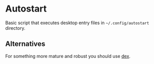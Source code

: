 # Autostart

Basic script that executes desktop entry files in `~/.config/autostart` directory.

## Alternatives

For something more mature and robust you should use [dex](https://github.com/jceb/dex).





